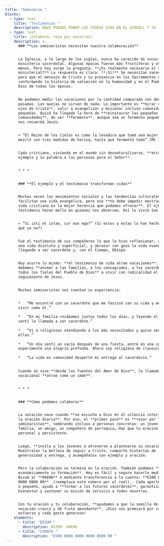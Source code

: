 ```yaml
---
title: "Seminario "
blocks:
  - type: text
    title: "Testimonios "
    description: AQUI PUEDES PONER LOS VIDEOS ESOS EN EL SCROOLL Y YA
  - type: text
    title: ¡Colabora, reza por nosotros!
    description: >-
      ### **Los seminaristas necesitan nuestra colaboración**


      La Iglesia, a lo largo de los siglos, nunca ha carecido de vocaciones al
      ministerio sacerdotal. Algunas épocas fueron más fructíferas y otras
      menos. Pero hoy surge la pregunta: **¿Es realmente necesario el sacerdocio
      ministerial?** La respuesta es clara: **¡Sí!** Se necesitan sacerdotes
      para que el mensaje de Cristo y su presencia en los Sacramentos continúen
      conformando la historia de salvación en la humanidad y en el Pueblo de
      Dios de todas las épocas.


      No podemos medir las vocaciones por la cantidad comparada con décadas
      pasadas. Las quejas no sirven de nada. Lo importante es **mirar con los
      ojos de Cristo**, salir a evangelizar y misionar incluso comunidades
      pequeñas. Quizá ha llegado la hora de **reinstaurar las pequeñas
      comunidades**, de ser **fermento**, aunque sea un fermento pequeño. Como
      nos recuerda Jesús:


      > “El Reino de los Cielos es como la levadura que tomó una mujer y la
      mezcló con tres medidas de harina, hasta que fermentó todo” (Mt 13,33)


      Cada cristiano, viviendo en el mundo sin desnaturalizarse, **atrae con su
      ejemplo y su palabra a las personas para el Señor**.


      * * *


      ### **El ejemplo y el testimonio transforman vidas**


      Muchas veces los movimientos sociales y las tendencias culturales no
      facilitan una vida evangélica, pero eso **no debe impedir mostrar que la
      vida cristiana es la mejor herencia que podemos ofrecer**. El ejemplo y el
      testimonio hacen mella en quienes nos observan. Así lo vivió San Agustín:


      > “Si isti et istae, cur non ego?” (Si estos y estas lo han hecho, ¿por
      qué yo no?)


      Fue el testimonio de sus compañeros lo que lo hizo reflexionar, abandonar
      una vida disoluta y superficial, y abrazar con gozo la vida evangélica,
      llegando a ser sacerdote y, con el tiempo, Obispo.


      Hoy ocurre lo mismo: **el testimonio de vida atrae vocaciones**. Por eso
      debemos **animar a las familias, a los consagrados, a los sacerdotes y a
      todos los fieles del Pueblo de Dios** a vivir con radicalidad el
      seguimiento de Jesús.


      Muchos seminaristas nos cuentan su experiencia:


      *   “Me encontré con un sacerdote que me fascinó con su vida y me planteé
      vivir como él.”
          
      *   “En mi familia rezábamos juntos todos los días, y leyendo el Evangelio
      sentí la llamada a ser sacerdote.”
          
      *   “Vi a religiosas atendiendo a los más necesitados y quise ser como
      ellas.”
          
      *   “Un día sentí un vacío después de una fiesta, entré en una iglesia y
      experimenté una alegría profunda. Ahora soy religiosa de clausura.”
          
      *   “La vida en comunidad despertó mi entrega al sacerdocio.”
          

      Cuando se vive **desde las fuentes del Amor de Dios**, la llamada
      vocacional **atrae como un imán**.


      * * *


      ### **Cómo podemos colaborar**


      La vocación nace cuando **se escucha a Dios en el silencio interior y en
      la oración diaria**. Por eso, el **primer paso** es **rezar por los
      seminaristas**, nombrando incluso a personas concretas: un joven de tu
      familia, un amigo, un compañero de parroquia… Haz que tu oración sea
      personal y persistente.


      Luego, **invita a los jóvenes a atreverse a plantearse su vocación**.
      Muéstrales la belleza de seguir a Cristo, comparte historias de
      generosidad y entrega, y acompáñalos con ejemplo y oración.


      Pero la colaboración no termina en la oración. También podemos **apoyar
      económicamente su formación**. Hoy es fácil y seguro hacerlo mediante
      Bizum al **04698** o mediante transferencia a la cuenta: **ES00 0000 0000
      0000 0000 00** _(reemplaza este número por el real)_. Cada aporte, grande
      o pequeño, ayuda a **formar a los futuros sacerdotes**, garantizar su
      bienestar y sostener su misión de servicio a todos nosotros.


      Con tu oración y tu colaboración, **ayudamos a que la semilla de la
      vocación crezca y dé fruto abundante**. ¡Dios nos premiará por cada
      esfuerzo y cada gesto generoso!
    elements:
      - title: "BIZUM "
        description: BIZUM. 04698
      - title: "CUENTA "
        description: "ES00 0000 0000 0000 0000 00 "
---
```


